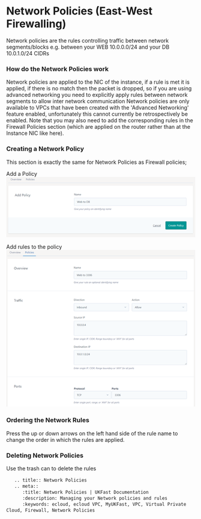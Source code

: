 # Network Policies (East-West Firewalling)
Network policies are the rules controlling traffic between network segments/blocks e.g. between your WEB 10.0.0.0/24 and your DB 10.0.1.0/24 CIDRs

### How do the Network Policies work
Network policies are applied to the NIC of the instance, if a rule is met it is applied, if there is no match then the packet is dropped, so if you are using advanced networking you need to explicitly apply rules between network segments to allow inter network communication
Network policies are only available to VPCs that have been created with the 'Advanced Networking' feature enabled, unfortunately this cannot currently be retrospectively be enabled.
Note that you may also need to add the corresponding rules in the Firewall Policies section (which are applied on the router rather than at the Instance NIC like here).

### Creating a Network Policy
This section is exactly the same for Network Policies as Firewall policies;

Add a Policy
![Network Policies](files/network-policies-create.PNG)

Add rules to the policy
![Network Policies](files/network-policies-rules-create.PNG)

### Ordering the Network Rules
Press the up or down arrows on the left hand side of the rule name to change the order in which the rules are applied.

### Deleting Network Policies
Use the trash can to delete the rules


```eval_rst
   .. title:: Network Policies
   .. meta::
      :title: Network Policies | UKFast Documentation
      :description: Managing your Network policies and rules
      :keywords: ecloud, ecloud VPC, MyUKFast, VPC, Virtual Private Cloud, Firewall, Network Policies
```
